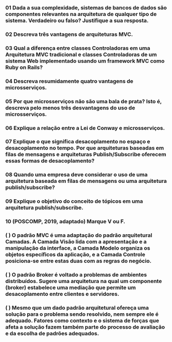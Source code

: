 ### 01 Dada a sua complexidade, sistemas de bancos de dados são componentes relevantes na arquitetura de qualquer tipo de sistema. Verdadeiro ou falso? Justifique a sua resposta.

### 02 Descreva três vantagens de arquiteturas MVC.

### 03 Qual a diferença entre classes Controladoras em uma Arquitetura MVC tradicional e classes Controladoras de um sistema Web implementado usando um framework MVC como Ruby on Rails?

### 04 Descreva resumidamente quatro vantagens de microsserviços.

### 05 Por que microsserviços não são uma bala de prata? Isto é, descreva pelo menos três desvantagens do uso de microsserviços.

### 06 Explique a relação entre a Lei de Conway e microsserviços.

### 07 Explique o que significa desacoplamento no espaço e desacoplamento no tempo. Por que arquiteturas baseadas em filas de mensagens e arquiteturas Publish/Subscribe oferecem essas formas de desacoplamento?

### 08 Quando uma empresa deve considerar o uso de uma arquitetura baseada em filas de mensagens ou uma arquitetura publish/subscribe?

### 09 Explique o objetivo do conceito de tópicos em uma arquitetura publish/subscribe.

### 10 (POSCOMP, 2019, adaptado) Marque V ou F.

### ( ) O padrão MVC é uma adaptação do padrão arquitetural Camadas. A Camada Visão lida com a apresentação e a manipulação da interface, a Camada Modelo organiza os objetos específicos da aplicação, e a Camada Controle posiciona-se entre estas duas com as regras do negócio.

### ( ) O padrão Broker é voltado a problemas de ambientes distribuídos. Sugere uma arquitetura na qual um componente (broker) estabelece uma mediação que permite um desacoplamento entre clientes e servidores.

### ( ) Mesmo que um dado padrão arquitetural ofereça uma solução para o problema sendo resolvido, nem sempre ele é adequado. Fatores como contexto e o sistema de forças que afeta a solução fazem também parte do processo de avaliação e da escolha de padrões adequados.

